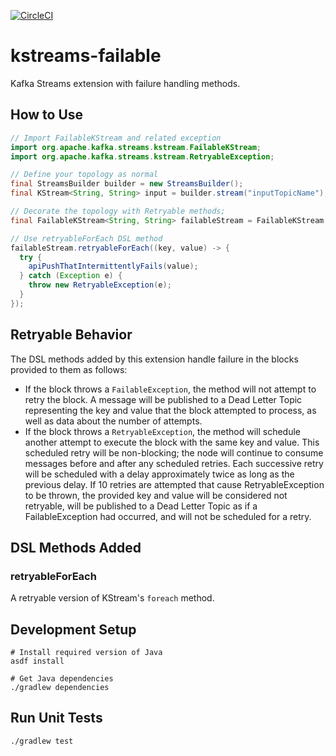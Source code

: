 [![CircleCI](https://circleci.com/gh/wbushey/kstreams-failable/tree/master.svg?style=svg)](https://circleci.com/gh/wbushey/kstreams-failable/tree/master)

# kstreams-failable
Kafka Streams extension with failure handling methods.

## How to Use

```java
// Import FailableKStream and related exception
import org.apache.kafka.streams.kstream.FailableKStream;
import org.apache.kafka.streams.kstream.RetryableException;

// Define your topology as normal
final StreamsBuilder builder = new StreamsBuilder();
final KStream<String, String> input = builder.stream("inputTopicName");

// Decorate the topology with Retryable methods;
final FailableKStream<String, String> failableStream = FailableKStream.fromKStream(input);

// Use retryableForEach DSL method
failableStream.retryableForEach((key, value) -> {
  try {
    apiPushThatIntermittentlyFails(value);
  } catch (Exception e) {
    throw new RetryableException(e);
  }
});
```

## Retryable Behavior

The DSL methods added by this extension handle failure in the blocks provided to them as follows:
 * If the block throws a `FailableException`, the method will not attempt to retry the block.
   A message will be published to a Dead Letter Topic representing the key and value that the block
   attempted to process, as well as data about the number of attempts.
 * If the block throws a `RetryableException`, the method will schedule another attempt to execute
   the block with the same key and value. This scheduled retry will be non-blocking; the node will
   continue to consume messages before and after any scheduled retries. Each successive retry
   will be scheduled with a delay approximately twice as long as the previous delay. If 10 retries
   are attempted that cause RetryableException to be thrown, the provided key and value will be
   considered not retryable, will be published to a Dead Letter Topic as if a FailableException had
   occurred, and will not be scheduled for a retry.

## DSL Methods Added

### retryableForEach

A retryable version of KStream's `foreach` method.

## Development Setup

```shell script
# Install required version of Java
asdf install

# Get Java dependencies
./gradlew dependencies
```

## Run Unit Tests

```shell script
./gradlew test
```

